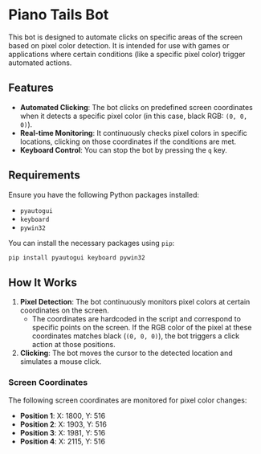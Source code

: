 
# Piano Tails Bot

This bot is designed to automate clicks on specific areas of the screen based on pixel color detection. It is intended for use with games or applications where certain conditions (like a specific pixel color) trigger automated actions.

## Features
- **Automated Clicking**: The bot clicks on predefined screen coordinates when it detects a specific pixel color (in this case, black RGB: `(0, 0, 0)`).
- **Real-time Monitoring**: It continuously checks pixel colors in specific locations, clicking on those coordinates if the conditions are met.
- **Keyboard Control**: You can stop the bot by pressing the `q` key.

## Requirements

Ensure you have the following Python packages installed:

- `pyautogui`
- `keyboard`
- `pywin32`

You can install the necessary packages using `pip`:

```bash
pip install pyautogui keyboard pywin32
```

## How It Works

1. **Pixel Detection**: The bot continuously monitors pixel colors at certain coordinates on the screen.
   - The coordinates are hardcoded in the script and correspond to specific points on the screen. If the RGB color of the pixel at these coordinates matches black (`(0, 0, 0)`), the bot triggers a click action at those positions.
2. **Clicking**: The bot moves the cursor to the detected location and simulates a mouse click.

### Screen Coordinates
The following screen coordinates are monitored for pixel color changes:

- **Position 1**: X: 1800, Y: 516
- **Position 2**: X: 1903, Y: 516
- **Position 3**: X: 1981, Y: 516
- **Position 4**: X: 2115, Y: 516
